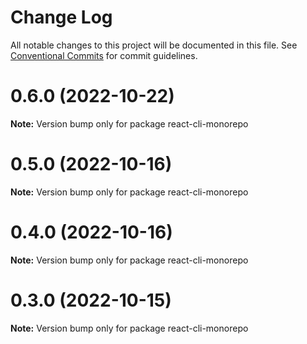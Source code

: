 # Change Log

All notable changes to this project will be documented in this file.
See [Conventional Commits](https://conventionalcommits.org) for commit guidelines.

# 0.6.0 (2022-10-22)

**Note:** Version bump only for package react-cli-monorepo

# 0.5.0 (2022-10-16)

**Note:** Version bump only for package react-cli-monorepo

# 0.4.0 (2022-10-16)

**Note:** Version bump only for package react-cli-monorepo

# 0.3.0 (2022-10-15)

**Note:** Version bump only for package react-cli-monorepo

